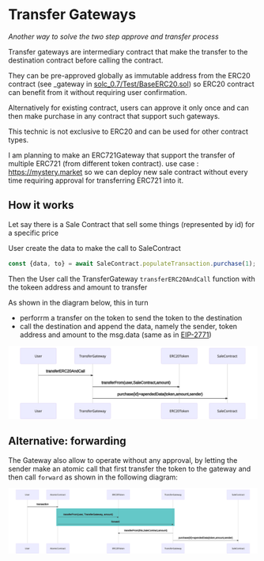 # Transfer Gateways

_Another way to solve the two step approve and transfer process_

Transfer gateways are intermediary contract that make the transfer to the destination contract before calling the contract.

They can be pre-approved globally as immutable address from the ERC20 contract (see \_gateway in [solc_0.7/Test/BaseERC20.sol](solc_0.7/Test/BaseERC20.sol)) so ERC20 contract can benefit from it without requiring user confirmation.

Alternatively for existing contract, users can approve it only once and can then make purchase in any contract that support such gateways.

This technic is not exclusive to ERC20 and can be used for other contract types.

I am planning to make an ERC721Gateway that support the transfer of multiple ERC721 (from different token contract). use case : https://mystery.market so we can deploy new sale contract without every time requiring approval for transferring ERC721 into it.

## How it works

Let say there is a Sale Contract that sell some things (represented by id) for a specific price

User create the data to make the call to SaleContract

```js
const {data, to} = await SaleContract.populateTransaction.purchase(1);
```

Then the User call the TransferGateway `transferERC20AndCall` function with the tokeen address and amount to transfer

As shown in the diagram below, this in turn

- perforrm a transfer on the token to send the token to the destination
- call the destination and append the data, namely the sender, token address and amount to the msg.data (same as in [EIP-2771](https://eips.ethereum.org/EIPS/eip-2771))

![Diagram](diagram_transferERC20AndCall.svg)

<!--
```
sequenceDiagram
	User->>TransferGateway:transferERC20AndCall
    TransferGateway->>ERC20Token: transferFrom(user,SaleContract,amount)
	TransferGateway->>SaleContract: purchase(id)+apendedData(token,amount,sender)
```
-->

## Alternative: forwarding

The Gateway also allow to operate without any approval, by letting the sender make an atomic call that first transfer the token to the gateway and then call `forward` as shown in the following diagram:

![Diagram](diagram_forward.svg)

<!--
```
sequenceDiagram
	User->>AtomicContract:transaction
    rect rgb(100, 200, 200)
    AtomicContract->>ERC20Token: transferFrom(user, TransferGateway, amount)
    AtomicContract->>TransferGateway:forward
    end
    TransferGateway->>ERC20Token: transferFrom(this,SaleContract,amount)
	TransferGateway->>SaleContract: purchase(id)+apendedData(token,amount,sender)
```
-->
<!--BEGIN_TEST_COVERAGE_SUMMARY-->
<!--END_TEST_COVERAGE_SUMMARY-->
